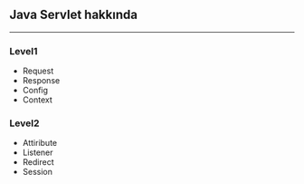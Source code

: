 ## Java Servlet hakkında 
---

### Level1

 - Request
 - Response
 - Config
 - Context

### Level2

 - Attiribute
 - Listener
 - Redirect
 - Session


	
